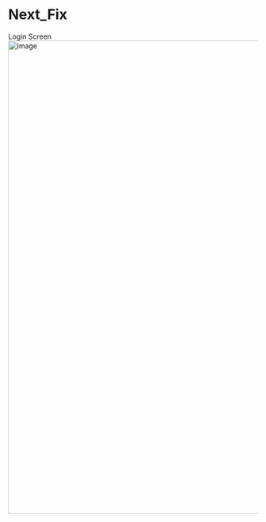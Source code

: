 # Next_Fix
Login Screen
<img width="957" alt="image" src="https://github.com/user-attachments/assets/7449e149-acd5-4156-9bd6-f0c5d42f0ddf" />
